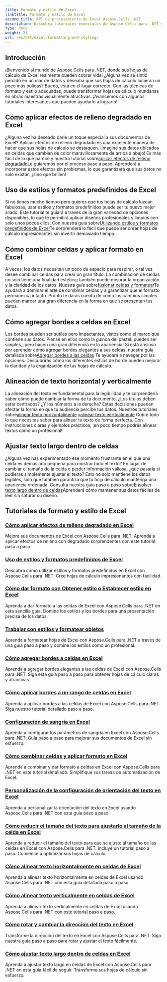 ```yaml
---
title: Formato y estilo de Excel
linktitle: Formato y estilo de Excel
second_title: API de procesamiento de Excel Aspose.Cells .NET
description: Descubra tutoriales esenciales de Aspose.Cells para .NET sobre formato y estilo de Excel. Mejore sus hojas de cálculo con guías prácticas paso a paso.
type: docs
weight: 21
url: /es/net/excel-formatting-and-styling/
---
```

## Introducción

¡Bienvenido al mundo de Aspose.Cells para .NET, donde sus hojas de cálculo de Excel realmente pueden cobrar vida! ¿Alguna vez se sintió perdido en un mar de datos y deseaba que sus hojas de cálculo lucieran un poco más pulidas? Bueno, está en el lugar correcto. Con las técnicas de formato y estilo adecuadas, puede transformar hojas de cálculo mundanas en obras maestras visualmente atractivas. ¡Avancemos con algunos tutoriales interesantes que pueden ayudarlo a lograrlo!

## Cómo aplicar efectos de relleno degradado en Excel

 ¿Alguna vez ha deseado darle un toque especial a sus documentos de Excel? Aplicar efectos de relleno degradado es una excelente manera de hacer que sus hojas de cálculo se destaquen. ¡Imagine sus datos ubicados en celdas que cambian de color maravillosamente de arriba a abajo! Es más fácil de lo que parece y nuestro tutorial sobre[aplicar efectos de relleno degradado](./applying-gradient-fill-effects/)Le guiaremos por el proceso paso a paso. Aprenderá a incorporar estos efectos sin problemas, lo que garantizará que sus datos no solo existan, ¡sino que brillen!

## Uso de estilos y formatos predefinidos de Excel

 Si no tienes mucho tiempo pero quieres que tus hojas de cálculo luzcan fabulosas, usar estilos y formatos predefinidos puede ser tu nuevo mejor aliado. Este tutorial te guiará a través de la gran variedad de opciones disponibles, lo que te permitirá aplicar diseños profesionales y limpios con solo unos pocos clics. Con nuestra guía sobre[Utilizando estilos y formatos predefinidos de Excel](./using-excel-predefined-styles-and-formatting/)Te sorprenderá lo fácil que puede ser crear hojas de cálculo impresionantes sin invertir demasiado tiempo.

## Cómo combinar celdas y aplicar formato en Excel

 A veces, los datos necesitan un poco de espacio para respirar, o tal vez desee combinar celdas para crear un gran título. La combinación de celdas no solo tiene una finalidad estética; también puede mejorar la organización y la claridad de los datos. Nuestra guía sobre[fusionar celdas y formatear](./merging-cells-and-formatting/)Te ayudará a dominar el arte de combinar celdas y a garantizar que el formato permanezca intacto. Pronto te darás cuenta de cómo los cambios simples pueden marcar una gran diferencia en la forma en que se presentan tus datos. 

## Cómo agregar bordes a celdas en Excel

 Los bordes pueden ser sutiles pero impactantes, vistos como el marco que contiene sus datos. Piense en ellos como la guinda del pastel: pueden ser simples, ¡pero hacen una gran diferencia en la apariencia! Si está ansioso por aprender cómo agregar bordes elegantes a sus celdas, nuestra guía detallada sobre[Agregar bordes a las celdas](./adding-borders-to-cells/) Te ayudará a navegar por las opciones. Descubrirás cómo los diferentes estilos de borde pueden mejorar la claridad y la organización de tus hojas de cálculo.

## Alineación de texto horizontal y verticalmente

La alineación del texto es fundamental para la legibilidad y te sorprendería saber cómo puede cambiar la forma de tu documento. ¿Los títulos deben estar centrados? ¿Y los números a la derecha? Estas decisiones pueden afectar la forma en que tu audiencia percibe tus datos. Nuestros tutoriales sobre[alinear texto horizontalmente](./aligning-text-horizontally/) y[alinear texto verticalmente](./aligning-text-vertically/) Cubre todo lo que necesitas saber para alinear tu texto de forma perfecta. Con instrucciones claras y ejemplos prácticos, ¡en poco tiempo podrás alinear textos como un profesional!

## Ajustar texto largo dentro de celdas

 ¿Alguna vez has experimentado ese momento frustrante en el que una celda es demasiado pequeña para mostrar todo el texto? En lugar de cambiar el tamaño de la celda o perder información valiosa, ¿qué pasaría si pudieras simplemente ajustar el texto? Esto no solo mantiene los datos legibles, sino que también garantiza que tu hoja de cálculo mantenga una apariencia ordenada. Consulta nuestra guía paso a paso sobre[Envolver texto largo dentro de celdas](./wrapping-long-text-within-cells/)Aprenderá cómo mantener sus datos fáciles de leer sin saturar su diseño.

## Tutoriales de formato y estilo de Excel
### [Cómo aplicar efectos de relleno degradado en Excel](./applying-gradient-fill-effects/)
Mejore sus documentos de Excel con Aspose.Cells para .NET. Aprenda a aplicar efectos de relleno con degradado sorprendentes con este tutorial paso a paso.
### [Uso de estilos y formatos predefinidos de Excel](./using-excel-predefined-styles-and-formatting/)
Descubra cómo utilizar estilos y formatos predefinidos en Excel con Aspose.Cells para .NET. Cree hojas de cálculo impresionantes con facilidad.
### [Cómo dar formato con Obtener estilo o Establecer estilo en Excel](./formatting-with-get-style-or-set-style/)
Aprenda a dar formato a las celdas de Excel con Aspose.Cells para .NET en esta sencilla guía. Domine los estilos y los bordes para una presentación precisa de los datos.
### [Trabajar con estilos y formatear objetos](./working-with-styles-and-formatting-objects/)
Aprenda a formatear hojas de Excel con Aspose.Cells para .NET a través de una guía paso a paso y domine los estilos como un profesional.
### [Cómo agregar bordes a celdas en Excel](./adding-borders-to-cells/)
Aprenda a agregar bordes elegantes a las celdas de Excel con Aspose.Cells para .NET. Siga esta guía paso a paso para obtener hojas de cálculo claras y atractivas.
### [Cómo aplicar bordes a un rango de celdas en Excel](./applying-borders-to-range-of-cells/)
Aprenda a aplicar bordes a las celdas de Excel con Aspose.Cells para .NET. Siga nuestro tutorial detallado paso a paso.
### [Configuración de sangría en Excel](./configuring-indentation-settings/)
Aprenda a configurar los parámetros de sangría en Excel con Aspose.Cells para .NET. Guía paso a paso para mejorar sus documentos de Excel sin esfuerzo.
### [Cómo combinar celdas y aplicar formato en Excel](./merging-cells-and-formatting/)
Aprenda a combinar y dar formato a celdas en Excel con Aspose.Cells para .NET en este tutorial detallado. Simplifique sus tareas de automatización de Excel.
### [Personalización de la configuración de orientación del texto en Excel](./customizing-orientation-settings-for-text/)
Aprenda a personalizar la orientación del texto en Excel usando Aspose.Cells para .NET con esta guía paso a paso.
### [Cómo reducir el tamaño del texto para ajustarlo al tamaño de la celda en Excel](./shrinking-text-to-fit-cell-size/)
Aprenda a reducir el tamaño del texto para que se ajuste al tamaño de las celdas en Excel con Aspose.Cells para .NET. Incluye un tutorial paso a paso. Comience a optimizar sus hojas de cálculo.
### [Cómo alinear texto horizontalmente en celdas de Excel](./aligning-text-horizontally/)
Aprenda a alinear texto horizontalmente en celdas de Excel usando Aspose.Cells para .NET con esta guía detallada paso a paso.
### [Cómo alinear texto verticalmente en celdas de Excel](./aligning-text-vertically/)
Aprenda a alinear texto verticalmente en celdas de Excel usando Aspose.Cells para .NET con este tutorial paso a paso.
### [Cómo rotar y cambiar la dirección del texto en Excel](./rotating-and-changing-text-direction/)
Transforme la dirección del texto en Excel con Aspose.Cells para .NET. Siga nuestra guía paso a paso para rotar y ajustar el texto fácilmente.
### [Cómo ajustar texto largo dentro de celdas en Excel](./wrapping-long-text-within-cells/)
Aprenda a ajustar texto largo en celdas de Excel con Aspose.Cells para .NET en esta guía fácil de seguir. Transforme sus hojas de cálculo sin esfuerzo.
